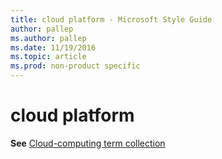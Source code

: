 ```yaml
---
title: cloud platform - Microsoft Style Guide
author: pallep
ms.author: pallep
ms.date: 11/19/2016
ms.topic: article
ms.prod: non-product specific
---
```


# cloud platform

**See** [Cloud-computing term collection](/style-guide/a-z-word-list-term-collections/term-collections/cloud-computing-terms)
